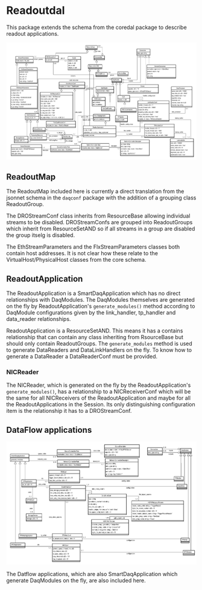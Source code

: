 # Readoutdal

 This package extends the schema from the coredal package
to describe readout applications.

  ![schema](schema.png)

## ReadoutMap

 The ReadoutMap included here is currently a direct translation from
the jsonnet schema in the `daqconf` package with the addition of a
grouping class ReadoutGroup. 

 The DROStreamConf class inherits from ResourceBase allowing
individual streams to be disabled.  DROStreamConfs are grouped into
ReadoutGroups which inherit from ResourceSetAND so if all streams in a
group are disabled the group itselg is disabled.

The EthStreamParameters and the FlxStreamParameters classes both
contain host addresses. It is not clear how these relate to the
VirtualHost/PhysicalHost classes from the core schema.

## ReadoutApplication

 The ReadoutApplication is a SmartDaqApplication which has no direct
relationships with DaqModules. The DaqModules themselves are generated
on the fly by ReadoutApplication's `generate_modules()` method
according to DaqModule configurations given by the link_handler,
tp_handler and data_reader relationships.

ReadoutApplication is a ResourceSetAND. This means it has a
contains relationship that can contain any class inheriting from
RsourceBase but should only contain ReadoutGroups. The
`generate_modules` method is used to generate DataReaders and
DataLinkHandlers on the fly. To know how to generate a DataReader
a DataReaderConf must be provided.

### NICReader

 The NICReader, which is generated on the fly by the
 ReadoutApplication's `generate_modules()`, has a relationship to a
 NICReceiverConf which will be the same for all NICReceivers of the
 ReadoutApplication and maybe for all the ReadoutApplications in the
 Session. Its only distinguishing configuration item is the
 relationship it has to a DROStreamConf.

## DataFlow applications

  ![DFApplication](DFApplication.png)

The Datflow applications, which are also SmartDaqApplication which generate
DaqModules on the fly, are also included here.
